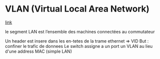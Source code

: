 # VLAN (Virtual Local Area Network)
[link](https://connect.ed-diamond.com/GNU-Linux-Magazine/glmf-198/les-reseaux-logiques-vlans)

le segment LAN est l’ensemble des machines connectées au commutateur

Un header est insere dans les en-tetes de la trame ethernet => VID
But : confiner le trafic de donnees
Le switch assigne a un port un VLAN au lieu d'une address MAC (simple LAN)
